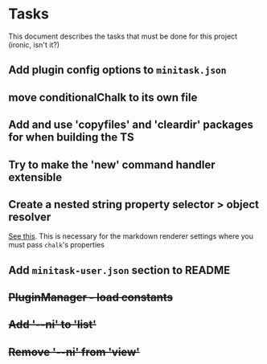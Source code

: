 # Tasks

This document describes the tasks that must be done for this project (ironic, isn't it?)

## Add plugin config options to `minitask.json`

## move conditionalChalk to its own file

## Add and use 'copyfiles' and 'cleardir' packages for when building the TS

## Try to make the 'new' command handler extensible

## Create a nested string property selector > object resolver 

[See this](https://stackoverflow.com/a/22129960/1673694). This is necessary for the markdown renderer settings where you must pass `chalk`'s properties

## Add `minitask-user.json` section to README

## ~~PluginManager - load constants~~

## ~~Add '--ni' to 'list'~~

## ~~Remove '--ni' from 'view'~~